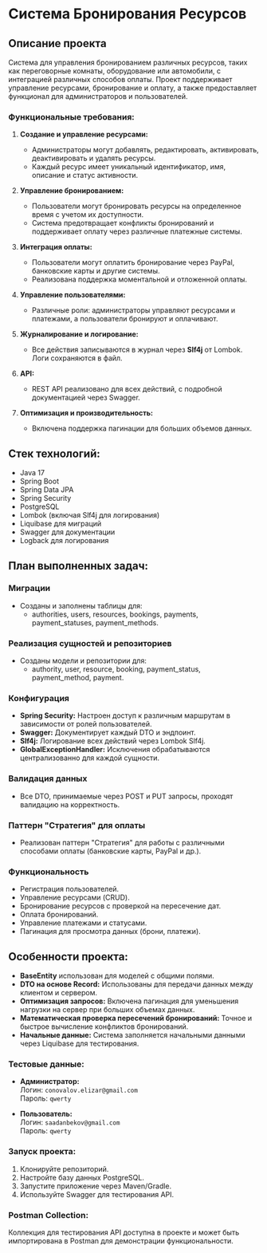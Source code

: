 # Система Бронирования Ресурсов

## Описание проекта

Система для управления бронированием различных ресурсов, таких как переговорные комнаты, оборудование или автомобили, с интеграцией различных способов оплаты. Проект поддерживает управление ресурсами, бронирование и оплату, а также предоставляет функционал для администраторов и пользователей.

### Функциональные требования:

1. **Создание и управление ресурсами:**
   - Администраторы могут добавлять, редактировать, активировать, деактивировать и удалять ресурсы.
   - Каждый ресурс имеет уникальный идентификатор, имя, описание и статус активности.

2. **Управление бронированием:**
   - Пользователи могут бронировать ресурсы на определенное время с учетом их доступности.
   - Система предотвращает конфликты бронирований и поддерживает оплату через различные платежные системы.

3. **Интеграция оплаты:**
   - Пользователи могут оплатить бронирование через PayPal, банковские карты и другие системы.
   - Реализована поддержка моментальной и отложенной оплаты.

4. **Управление пользователями:**
   - Различные роли: администраторы управляют ресурсами и платежами, а пользователи бронируют и оплачивают.

5. **Журналирование и логирование:**
   - Все действия записываются в журнал через **Slf4j** от Lombok. Логи сохраняются в файл.

6. **API:**
   - REST API реализовано для всех действий, с подробной документацией через Swagger.

7. **Оптимизация и производительность:**
   - Включена поддержка пагинации для больших объемов данных.

## Стек технологий:

- Java 17
- Spring Boot
- Spring Data JPA
- Spring Security
- PostgreSQL
- Lombok (включая Slf4j для логирования)
- Liquibase для миграций
- Swagger для документации
- Logback для логирования

## План выполненных задач:

### Миграции

- Созданы и заполнены таблицы для:
  - authorities, users, resources, bookings, payments, payment_statuses, payment_methods.

### Реализация сущностей и репозиториев

- Созданы модели и репозитории для:
  - authority, user, resource, booking, payment_status, payment_method, payment.

### Конфигурация

- **Spring Security:** Настроен доступ к различным маршрутам в зависимости от ролей пользователей.
- **Swagger:** Документирует каждый DTO и эндпоинт.
- **Slf4j:** Логирование всех действий через Lombok Slf4j.
- **GlobalExceptionHandler:** Исключения обрабатываются централизованно для каждой сущности.

### Валидация данных

- Все DTO, принимаемые через POST и PUT запросы, проходят валидацию на корректность.

### Паттерн "Стратегия" для оплаты

- Реализован паттерн "Стратегия" для работы с различными способами оплаты (банковские карты, PayPal и др.).

### Функциональность

- Регистрация пользователей.
- Управление ресурсами (CRUD).
- Бронирование ресурсов с проверкой на пересечение дат.
- Оплата бронирований.
- Управление платежами и статусами.
- Пагинация для просмотра данных (брони, платежи).

## Особенности проекта:

- **BaseEntity** использован для моделей с общими полями.
- **DTO на основе Record:** Использованы для передачи данных между клиентом и сервером.
- **Оптимизация запросов:** Включена пагинация для уменьшения нагрузки на сервер при больших объемах данных.
- **Математическая проверка пересечений бронирований:** Точное и быстрое вычисление конфликтов бронирований.
- **Начальные данные:** Система заполняется начальными данными через Liquibase для тестирования.
  
### Тестовые данные:

- **Администратор:**  
  Логин: `conovalov.elizar@gmail.com`  
  Пароль: `qwerty`

- **Пользователь:**  
  Логин: `saadanbekov@gmail.com`  
  Пароль: `qwerty`

### Запуск проекта:

1. Клонируйте репозиторий.
2. Настройте базу данных PostgreSQL.
3. Запустите приложение через Maven/Gradle.
4. Используйте Swagger для тестирования API.

### Postman Collection:

Коллекция для тестирования API доступна в проекте и может быть импортирована в Postman для демонстрации функциональности.

